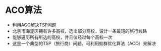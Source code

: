 # ACO算法
- 利用ACO解决TSP问题
- 北京市海淀区拥有许多高校，选出部分高校，设计一条最短的旅行线路
- 能够遍历所有所选的高校，并且仅经过每个高校一次
- 这是一个典型的TSP（旅行商）问题，可利用蚁群优化算法（ACO）来解决